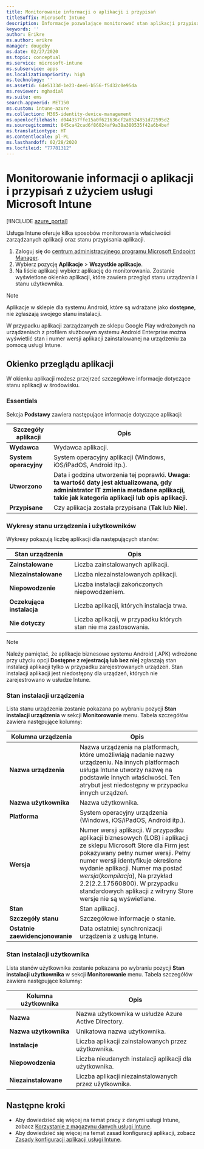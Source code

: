 ```yaml
---
title: Monitorowanie informacji o aplikacji i przypisań
titleSuffix: Microsoft Intune
description: Informacje pozwalające monitorować stan aplikacji przypisanej do użytkowników lub urządzeń.
keywords: ''
author: Erikre
ms.author: erikre
manager: dougeby
ms.date: 02/27/2020
ms.topic: conceptual
ms.service: microsoft-intune
ms.subservice: apps
ms.localizationpriority: high
ms.technology: ''
ms.assetid: 64e5133d-1e23-4ee6-b556-f5d32c0e95da
ms.reviewer: mghadial
ms.suite: ems
search.appverid: MET150
ms.custom: intune-azure
ms.collection: M365-identity-device-management
ms.openlocfilehash: d044357ffe15a0f621636cf2a8524851d72595d2
ms.sourcegitcommit: 045ca42cad6f86024af9a38a380535f42a6b4bef
ms.translationtype: HT
ms.contentlocale: pl-PL
ms.lasthandoff: 02/28/2020
ms.locfileid: "77781312"
---
```

# <a name="monitor-app-information-and-assignments-with-microsoft-intune"></a>Monitorowanie informacji o aplikacji i przypisań z użyciem usługi Microsoft Intune

[!INCLUDE [azure_portal](../includes/azure_portal.md)]

Usługa Intune oferuje kilka sposobów monitorowania właściwości zarządzanych aplikacji oraz stanu przypisania aplikacji.

1. Zaloguj się do [centrum administracyjnego programu Microsoft Endpoint Manager](https://go.microsoft.com/fwlink/?linkid=2109431).
2. Wybierz pozycję **Aplikacje** > **Wszystkie aplikacje**.
3. Na liście aplikacji wybierz aplikację do monitorowania. Zostanie wyświetlone okienko aplikacji, które zawiera przegląd stanu urządzenia i stanu użytkownika.

> [!NOTE]
> Aplikacje w sklepie dla systemu Android, które są wdrażane jako **dostępne**, nie zgłaszają swojego stanu instalacji.
>
> W przypadku aplikacji zarządzanych ze sklepu Google Play wdrożonych na urządzeniach z profilem służbowym systemu Android Enterprise można wyświetlić stan i numer wersji aplikacji zainstalowanej na urządzeniu za pomocą usługi Intune. 

## <a name="app-overview-pane"></a>Okienko przeglądu aplikacji

W okienku aplikacji możesz przejrzeć szczegółowe informacje dotyczące stanu aplikacji w środowisku.

### <a name="essentials"></a>Essentials
Sekcja **Podstawy** zawiera następujące informacje dotyczące aplikacji:

 | **Szczegóły aplikacji**            | **Opis**                                                      |
|------------------------|------------------------------------------------------------------|
| **Wydawca**          | Wydawca aplikacji.                                            |
| **System operacyjny**   | System operacyjny aplikacji (Windows, iOS/iPadOS, Android itp.). |
| **Utworzono**             | Data i godzina utworzenia tej poprawki. <b>**Uwaga**: ta wartość daty jest aktualizowana, gdy administrator IT zmienia metadane aplikacji, takie jak kategoria aplikacji lub opis aplikacji.                        |
| **Przypisane**           | Czy aplikacja została przypisana (**Tak** lub **Nie**).                  |

### <a name="device-and-user-status-graphs"></a>Wykresy stanu urządzenia i użytkowników
Wykresy pokazują liczbę aplikacji dla następujących stanów:

| **Stan urządzenia**       | **Opis**                                       |
|-----------------------|-------------------------------------------------------|
| **Zainstalowane**         | Liczba zainstalowanych aplikacji.                         |
| **Niezainstalowane**     | Liczba niezainstalowanych aplikacji.                     |
| **Niepowodzenie**            | Liczba instalacji zakończonych niepowodzeniem.                   |
| **Oczekująca instalacja**   | Liczba aplikacji, których instalacja trwa. |
| **Nie dotyczy**           | Liczba aplikacji, w przypadku których stan nie ma zastosowania.            |

> [!NOTE]
> Należy pamiętać, że aplikacje biznesowe systemu Android (.APK) wdrożone przy użyciu opcji **Dostępne z rejestracją lub bez niej** zgłaszają stan instalacji aplikacji tylko w przypadku zarejestrowanych urządzeń. Stan instalacji aplikacji jest niedostępny dla urządzeń, których nie zarejestrowano w usłudze Intune.

### <a name="device-install-status"></a>Stan instalacji urządzenia

Lista stanu urządzenia zostanie pokazana po wybraniu pozycji **Stan instalacji urządzenia** w sekcji **Monitorowanie** menu. Tabela szczegółów zawiera następujące kolumny:

| **Kolumna urządzenia**      | **Opis**                                                                                                                                                                                                                                            |
|----------------------|------------------------------------------------------------------------------------------------------------------------------------------------------------------------------------------------------------------------------------------------------------|
| **Nazwa urządzenia**      | Nazwa urządzenia na platformach, które umożliwiają nadanie nazwy urządzeniu. Na innych platformach usługa Intune utworzy nazwę na podstawie innych właściwości. Ten atrybut jest niedostępny w przypadku innych urządzeń.                                                                       |
| **Nazwa użytkownika**        | Nazwa użytkownika.                                                                                                                                                                                                                                      |
| **Platforma**         | System operacyjny urządzenia (Windows, iOS/iPadOS, Android itp.).                                                                                                                                                                                           |
| **Wersja**          | Numer wersji aplikacji. W przypadku aplikacji biznesowych (LOB) i aplikacji ze sklepu Microsoft Store dla Firm jest pokazywany pełny numer wersji. Pełny numer wersji identyfikuje określone wydanie aplikacji. Numer ma postać _wersja_(_kompilacja_), Na przykład 2.2(2.2.17560800). W przypadku standardowych aplikacji z witryny Store wersje nie są wyświetlane. |
| **Stan**           | Stan aplikacji.                                                                                                                                                                                                                                     |
| **Szczegóły stanu**   | Szczegółowe informacje o stanie.                                                                                                                                                                                                                                     |
| **Ostatnie zaewidencjonowanie**    | Data ostatniej synchronizacji urządzenia z usługą Intune.                                                                                                                                                                                                                  |


### <a name="user-install-status"></a>Stan instalacji użytkownika

Lista stanów użytkownika zostanie pokazana po wybraniu pozycji **Stan instalacji użytkownika** w sekcji **Monitorowanie** menu. Tabela szczegółów zawiera następujące kolumny:

| **Kolumna użytkownika**     | **Opis**                           |
|---------------------|-------------------------------------------|
| **Nazwa**            | Nazwa użytkownika w usłudze Azure Active Directory.         |
| **Nazwa użytkownika**       | Unikatowa nazwa użytkownika.              |
| **Instalacje**   | Liczba aplikacji zainstalowanych przez użytkownika. |
| **Niepowodzenia**        | Liczba nieudanych instalacji aplikacji dla użytkownika.     |
| **Niezainstalowane**   | Liczba aplikacji niezainstalowanych przez użytkownika. |


## <a name="next-steps"></a>Następne kroki

- Aby dowiedzieć się więcej na temat pracy z danymi usługi Intune, zobacz [Korzystanie z magazynu danych usługi Intune](../reports-nav-create-intune-reports.md).
- Aby dowiedzieć się więcej na temat zasad konfiguracji aplikacji, zobacz [Zasady konfiguracji aplikacji usługi Intune](app-configuration-policies-overview.md).
